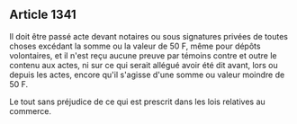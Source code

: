 Article 1341
----
Il doit être passé acte devant notaires ou sous signatures privées de toutes
choses excédant la somme ou la valeur de 50 F, même pour dépôts volontaires, et
il n'est reçu aucune preuve par témoins contre et outre le contenu aux actes, ni
sur ce qui serait allégué avoir été dit avant, lors ou depuis les actes, encore
qu'il s'agisse d'une somme ou valeur moindre de 50 F.

Le tout sans préjudice de ce qui est prescrit dans les lois relatives au
commerce.
